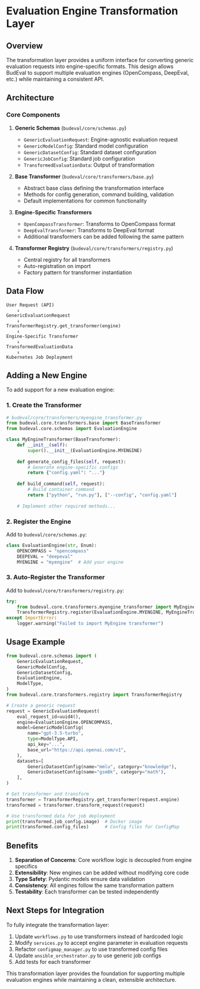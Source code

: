 # Evaluation Engine Transformation Layer

## Overview

The transformation layer provides a uniform interface for converting generic evaluation requests into engine-specific formats. This design allows BudEval to support multiple evaluation engines (OpenCompass, DeepEval, etc.) while maintaining a consistent API.

## Architecture

### Core Components

1. **Generic Schemas** (`budeval/core/schemas.py`)
   - `GenericEvaluationRequest`: Engine-agnostic evaluation request
   - `GenericModelConfig`: Standard model configuration
   - `GenericDatasetConfig`: Standard dataset configuration
   - `GenericJobConfig`: Standard job configuration
   - `TransformedEvaluationData`: Output of transformation

2. **Base Transformer** (`budeval/core/transformers/base.py`)
   - Abstract base class defining the transformation interface
   - Methods for config generation, command building, validation
   - Default implementations for common functionality

3. **Engine-Specific Transformers**
   - `OpenCompassTransformer`: Transforms to OpenCompass format
   - `DeepEvalTransformer`: Transforms to DeepEval format
   - Additional transformers can be added following the same pattern

4. **Transformer Registry** (`budeval/core/transformers/registry.py`)
   - Central registry for all transformers
   - Auto-registration on import
   - Factory pattern for transformer instantiation

## Data Flow

```
User Request (API)
    ↓
GenericEvaluationRequest
    ↓
TransformerRegistry.get_transformer(engine)
    ↓
Engine-Specific Transformer
    ↓
TransformedEvaluationData
    ↓
Kubernetes Job Deployment
```

## Adding a New Engine

To add support for a new evaluation engine:

### 1. Create the Transformer

```python
# budeval/core/transformers/myengine_transformer.py
from budeval.core.transformers.base import BaseTransformer
from budeval.core.schemas import EvaluationEngine

class MyEngineTransformer(BaseTransformer):
    def __init__(self):
        super().__init__(EvaluationEngine.MYENGINE)
    
    def generate_config_files(self, request):
        # Generate engine-specific configs
        return {"config.yaml": "..."}
    
    def build_command(self, request):
        # Build container command
        return ["python", "run.py"], ["--config", "config.yaml"]
    
    # Implement other required methods...
```

### 2. Register the Engine

Add to `budeval/core/schemas.py`:
```python
class EvaluationEngine(str, Enum):
    OPENCOMPASS = "opencompass"
    DEEPEVAL = "deepeval"
    MYENGINE = "myengine"  # Add your engine
```

### 3. Auto-Register the Transformer

Add to `budeval/core/transformers/registry.py`:
```python
try:
    from budeval.core.transformers.myengine_transformer import MyEngineTransformer
    TransformerRegistry.register(EvaluationEngine.MYENGINE, MyEngineTransformer)
except ImportError:
    logger.warning("Failed to import MyEngine transformer")
```

## Usage Example

```python
from budeval.core.schemas import (
    GenericEvaluationRequest,
    GenericModelConfig,
    GenericDatasetConfig,
    EvaluationEngine,
    ModelType,
)
from budeval.core.transformers.registry import TransformerRegistry

# Create a generic request
request = GenericEvaluationRequest(
    eval_request_id=uuid4(),
    engine=EvaluationEngine.OPENCOMPASS,
    model=GenericModelConfig(
        name="gpt-3.5-turbo",
        type=ModelType.API,
        api_key="...",
        base_url="https://api.openai.com/v1",
    ),
    datasets=[
        GenericDatasetConfig(name="mmlu", category="knowledge"),
        GenericDatasetConfig(name="gsm8k", category="math"),
    ],
)

# Get transformer and transform
transformer = TransformerRegistry.get_transformer(request.engine)
transformed = transformer.transform_request(request)

# Use transformed data for job deployment
print(transformed.job_config.image)  # Docker image
print(transformed.config_files)      # Config files for ConfigMap
```

## Benefits

1. **Separation of Concerns**: Core workflow logic is decoupled from engine specifics
2. **Extensibility**: New engines can be added without modifying core code
3. **Type Safety**: Pydantic models ensure data validation
4. **Consistency**: All engines follow the same transformation pattern
5. **Testability**: Each transformer can be tested independently

## Next Steps for Integration

To fully integrate the transformation layer:

1. Update `workflows.py` to use transformers instead of hardcoded logic
2. Modify `services.py` to accept engine parameter in evaluation requests
3. Refactor `configmap_manager.py` to use transformed config files
4. Update `ansible_orchestrator.py` to use generic job configs
5. Add tests for each transformer

This transformation layer provides the foundation for supporting multiple evaluation engines while maintaining a clean, extensible architecture.